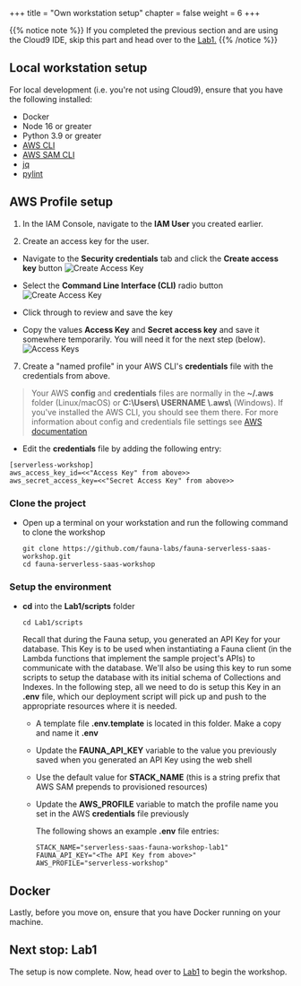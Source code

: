 +++
title = "Own workstation setup"
chapter = false
weight = 6
+++

{{% notice note %}}
If you completed the previous section and are using the Cloud9 IDE, skip this part and
head over to the <a href="/1_lab1.html">Lab1.</a>
{{% /notice %}}

## Local workstation setup

For local development (i.e. you're not using Cloud9), ensure that you have the following installed:

* Docker
* Node 16 or greater
* Python 3.9 or greater
* [AWS CLI](https://docs.aws.amazon.com/cli/latest/userguide/getting-started-install.html)
* [AWS SAM CLI](https://docs.aws.amazon.com/serverless-application-model/latest/developerguide/install-sam-cli.html)
* [jq](https://pypi.org/project/jq/)
* [pylint](https://pypi.org/project/pylint/)


## AWS Profile setup
1. In the IAM Console, navigate to the **IAM User** you created earlier.

2. Create an access key for the user.

  * Navigate to the **Security credentials** tab and click the **Create access key** button
![Create Access Key](/images/getting_started/CreateAccessKey.png?width=900)

  * Select the **Command Line Interface (CLI)** radio button
![Create Access Key](/images/getting_started/CreateAccessKey2.png?width=40pc)

  * Click through to review and save the key
  * Copy the values **Access Key** and **Secret access key** and save it somewhere temporarily. 
    You will need it for the next step (below).
![Access Keys](/images/getting_started/AccessKeys.png?width=40pc)

7. Create a "named profile" in your AWS CLI's **credentials** file with the credentials from above.

  > Your AWS **config** and **credentials** files are normally in the **~/.aws** folder (Linux/macOS) 
    or **C:&#92;Users&#92; USERNAME &#92;.aws&#92;** (Windows). If you've installed the AWS CLI, 
    you should see them there. For more information about config and credentials file settings see 
    [AWS documentation](https://docs.aws.amazon.com/cli/latest/userguide/cli-configure-files.html#cli-configure-files-using-profiles)

  * Edit the **credentials** file by adding the following entry: 
 
  ```shell
  [serverless-workshop]
  aws_access_key_id=<<"Access Key" from above>>
  aws_secret_access_key=<<"Secret Access Key" from above>>
  ```

### Clone the project

* Open up a terminal on your workstation and run the following command to clone the workshop
  ```
  git clone https://github.com/fauna-labs/fauna-serverless-saas-workshop.git
  cd fauna-serverless-saas-workshop
  ```

### Setup the environment

* **cd** into the **Lab1/scripts** folder
  ```
  cd Lab1/scripts
  ```
  Recall that during the Fauna setup, you generated an API Key for your database. This Key is to be used when instantiating a Fauna client (in the Lambda functions that   implement the sample project's APIs) to communicate with the database. We'll also be using this key to run some scripts to setup the database with its initial schema    of Collections and Indexes. In the following step, all we need to do is setup this Key in an **.env** file, which our deployment script will pick up and push to the         appropriate resources where it is needed.
  
  * A template file **.env.template** is located in this folder. Make a copy and name it **.env**

  * Update the **FAUNA_API_KEY** variable to the value you previously saved when you generated an API Key using
    the web shell

  * Use the default value for **STACK_NAME** (this is a string prefix that AWS SAM prepends to provisioned resources)

  * Update the **AWS_PROFILE** variable to match the profile name you set in the AWS **credentials** file previously

    The following shows an example **.env** file entries:
    ```
    STACK_NAME="serverless-saas-fauna-workshop-lab1"
    FAUNA_API_KEY="<The API Key from above>"
    AWS_PROFILE="serverless-workshop"
    ```

## Docker

Lastly, before you move on, ensure that you have Docker running on your machine.


## Next stop: Lab1

The setup is now complete. Now, head over to <a href="/1_lab1.html">Lab1</a> to begin the workshop.
